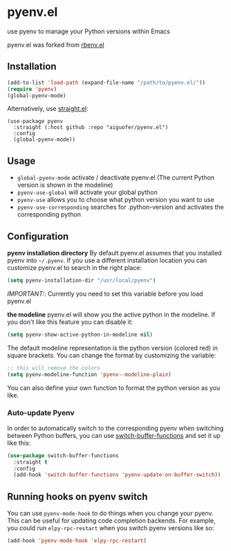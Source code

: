 pyenv.el
========

use pyenv to manage your Python versions within Emacs

pyenv.el was forked from [rbenv.el](https://github.com/senny/rbenv.el)

Installation
------------

```lisp
(add-to-list 'load-path (expand-file-name "/path/to/pyenv.el/"))
(require 'pyenv)
(global-pyenv-mode)
```

Alternatively, use [straight.el](https://github.com/raxod502/straight.el):

```listp
(use-package pyenv
  :straight (:host github :repo "aiguofer/pyenv.el")
  :config
  (global-pyenv-mode))
```

Usage
-----

* `global-pyenv-mode` activate / deactivate pyenv.el (The current Python version is shown in the modeline)
* `pyenv-use-global` will activate your global python
* `pyenv-use` allows you to choose what python version you want to use
* `pyenv-use-corresponding` searches for .python-version and activates
  the corresponding python

Configuration
-------------

**pyenv installation directory**
By default pyenv.el assumes that you installed pyenv into
`~/.pyenv`. If you use a different installation location you can
customize pyenv.el to search in the right place:

```lisp
(setq pyenv-installation-dir "/usr/local/pyenv")
```

*IMPORTANT:*: Currently you need to set this variable before you load pyenv.el

**the modeline**
pyenv.el will show you the active python in the modeline. If you don't
like this feature you can disable it:

```lisp
(setq pyenv-show-active-python-in-modeline nil)
```

The default modeline representation is the python version (colored red) in square
brackets. You can change the format by customizing the variable:

```lisp
;; this will remove the colors
(setq pyenv-modeline-function 'pyenv--modeline-plain)
```

You can also define your own function to format the python version as you like.

### Auto-update Pyenv

In order to automatically switch to the corresponding pyenv when switching between Python buffers, you can use [switch-buffer-functions](https://github.com/10sr/switch-buffer-functions-el) and set it up like this:

```lisp
(use-package switch-buffer-functions
  :straight t
  :config
  (add-hook 'switch-buffer-functions 'pyenv-update-on-buffer-switch))
```

## Running hooks on pyenv switch

You can use `pyenv-mode-hook` to do things when you change your pyenv. This can be useful for updating code completion backends. For example, you could run `elpy-rpc-restart` when you switch pyenv versions like so:

```lisp
(add-hook 'pyenv-mode-hook 'elpy-rpc-restart)
```
